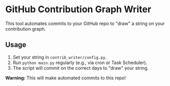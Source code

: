 # GitHub Contribution Graph Writer

This tool automates commits to your GitHub repo to "draw" a string on your contribution graph.

## Usage

1. Set your string in `contrib_writer/config.py`.
2. Run `python main.py` regularly (e.g., via cron or Task Scheduler).
3. The script will commit on the correct days to "draw" your string.

**Warning:** This will make automated commits to this repo! 